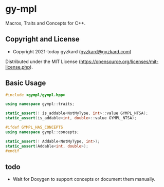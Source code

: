 <!---
Copyright 2021-today gyzkard
(gyzkard@gyzkard.com)

Distributed under the MIT License.
(https://opensource.org/licenses/mit-license.php)
-->

gy-mpl
======

Macros, Traits and Concepts for C++.

## Copyright and License

* Copyright 2021-today gyzkard (gyzkard@gyzkard.com)

Distributed under the MIT License 
(https://opensource.org/licenses/mit-license.php).


## Basic Usage

```cpp
#include <gympl/gympl.hpp>

using namespace gympl::traits;

static_assert(! is_addable<NotMyType, int>::value GYMPL_NTSA);
static_assert(is_addable<int, double>::value GYMPL_NTSA);

#ifdef GYMPL_HAS_CONCEPTS
using namespace gympl::concepts;

static_assert(! Addable<NotMyType, int>);
static_assert(Addable<int, double>);
#endif
```

## todo

* Wait for Doxygen to support concepts or document them manually.
